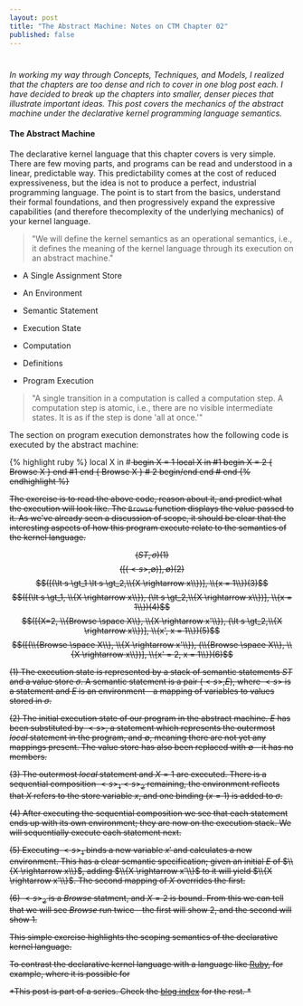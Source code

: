 ```yaml
---
layout: post
title: "The Abstract Machine: Notes on CTM Chapter 02"
published: false
---
```

# 

*In working my way through Concepts, Techniques, and Models, I realized that the chapters are too dense and rich to cover in one blog post each. I have decided to break up the chapters into smaller, denser pieces that illustrate important ideas. This post covers the mechanics of the abstract machine under the declarative kernel programming language semantics.*

#### The Abstract Machine

The declarative kernel language that this chapter covers is very simple. There are few moving parts, and programs can be read and understood in a linear, predictable way. This predictability comes at the cost of reduced expressiveness, but the idea is not to produce a perfect, industrial programming language. The point is to start from the basics, understand their formal foundations, and then progressively expand the expressive capabilities (and therefore thecomplexity of the underlying mechanics) of your kernel language.

> "We will define the kernel semantics as an operational semantics, i.e., it defines the meaning of the kernel language through its execution on an abstract machine."

* A Single Assignment Store
* An Environment
* Semantic Statement
* Execution State
* Computation

* Definitions
* Program Execution

> "A single transition in a computation is called a computation step. A computation step is atomic, i.e., there are no visible intermediate states. It is as if the step is done 'all at once.'"

The section on program execution demonstrates how the following code is executed by the abstract machine:

{% highlight ruby %}
local X in #<s> begin
  X = 1
  local X in #<s>1 begin
    X = 2
    { Browse X }
  end #<s>1 end
  { Browse X } # <s>2 begin/end
end #<s> end
{% endhighlight %}

The exercise is to read the above code, reason about it, and predict what the execution will look like. The `Browse` function displays the value passed to it. As we've already seen a discussion of scope, it should be clear that the interesting aspects of how this program execute relate to the semantics of the kernel language.

$$(ST, \sigma)(1)$$
$$([(\lt s \gt, \emptyset)], \emptyset)(2)$$
$$([(\lt s \gt_1  \lt s \gt_2,\\{X \rightarrow x\\})], \\{x = 1\\})(3)$$
$$([(\lt s \gt_1, \\{X \rightarrow x\\}),  (\lt s \gt_2,\\{X \rightarrow x\\})], \\{x = 1\\})(4)$$
$$([(X=2, \\{Browse \space X\\}, \\{X \rightarrow x'\\}),  (\lt s \gt_2,\\{X \rightarrow x\\})], \\{x', x = 1\\})(5)$$
$$([(\\{Browse \space X\\}, \\{X \rightarrow x'\\}),  (\\{Browse \space X\\}, \\{X \rightarrow x\\})], \\{x' = 2, x = 1\\})(6)$$

$(1)$ The execution state is represented by a stack of semantic statements $ST$ and a value store $\sigma$. A semantic statement is a pair $(\lt s \gt,E)$, where $\lt s \gt$ is a statement and $E$ is an environment - a mapping of variables to values stored in $\sigma$.

$(2)$ The initial execution state of our program in the abstract machine. $E$ has been substituted by $\lt s \gt$, a statement which represents the outermost $local$ statement in the program, and $\emptyset$, meaning there are not yet any mappings present. The value store has also been replaced with $\emptyset$ - it has no members.

$(3)$ The outermost $local$ statement and $X = 1$ are executed. There is a sequential composition $\lt s \gt_1\lt s \gt_2$ remaining, the environment reflects that $X$ refers to the store variable $x$, and one binding ($x=1$) is added to $\sigma$.

$(4)$ After executing the sequential composition we see that each statement ends up with its own environment; they are now on the execution stack. We will sequentially execute each statement next.

$(5)$ Executing $\lt s \gt_1$ binds a new variable $x'$ and calculates a new environment. This has a clear semantic specification; given an initial $E$ of $\\{X \rightarrow x\\}$, adding $\\{X \rightarrow x'\\}$ to it will yield $\\{X \rightarrow x'\\}$. The second mapping of $X$ overrides the first.

$(6)$ $\lt s \gt_2$ is a $Browse$ statment, and $X = 2$ is bound. From this we can tell that we will see $Browse$ run twice - the first will show 2, and the second will show 1.

This simple exercise highlights the scoping semantics of the declarative kernel language. 

To contrast the declarative kernel language with a language like <a href="http://http://www.ruby-lang.org/">Ruby</a>, for example, where it is possible for 

*This post is part of a series. Check the <a href="/">blog index</a> for the rest. *
